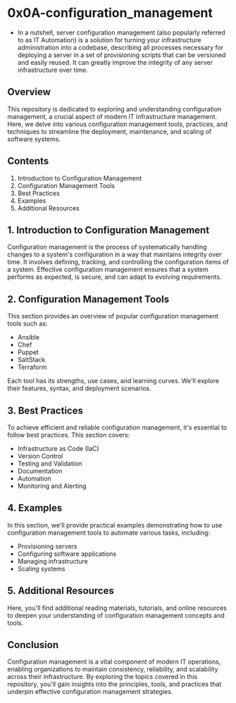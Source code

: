 # 0x0A-configuration_management

- In a nutshell, server configuration management (also popularly referred to as IT Automation) is a solution for turning your infrastructure administration into a codebase, describing all processes necessary for deploying a server in a set of provisioning scripts that can be versioned and easily reused. It can greatly improve the integrity of any server infrastructure over time.

## Overview
This repository is dedicated to exploring and understanding configuration management, a crucial aspect of modern IT infrastructure management. Here, we delve into various configuration management tools, practices, and techniques to streamline the deployment, maintenance, and scaling of software systems.

## Contents
1. Introduction to Configuration Management
2. Configuration Management Tools
3. Best Practices
4. Examples
5. Additional Resources

## 1. Introduction to Configuration Management
Configuration management is the process of systematically handling changes to a system's configuration in a way that maintains integrity over time. It involves defining, tracking, and controlling the configuration items of a system. Effective configuration management ensures that a system performs as expected, is secure, and can adapt to evolving requirements.

## 2. Configuration Management Tools
This section provides an overview of popular configuration management tools such as:
- Ansible
- Chef
- Puppet
- SaltStack
- Terraform

Each tool has its strengths, use cases, and learning curves. We'll explore their features, syntax, and deployment scenarios.

## 3. Best Practices
To achieve efficient and reliable configuration management, it's essential to follow best practices. This section covers:
- Infrastructure as Code (IaC)
- Version Control
- Testing and Validation
- Documentation
- Automation
- Monitoring and Alerting

## 4. Examples
In this section, we'll provide practical examples demonstrating how to use configuration management tools to automate various tasks, including:
- Provisioning servers
- Configuring software applications
- Managing infrastructure
- Scaling systems

## 5. Additional Resources
Here, you'll find additional reading materials, tutorials, and online resources to deepen your understanding of configuration management concepts and tools.

## Conclusion
Configuration management is a vital component of modern IT operations, enabling organizations to maintain consistency, reliability, and scalability across their infrastructure. By exploring the topics covered in this repository, you'll gain insights into the principles, tools, and practices that underpin effective configuration management strategies.
